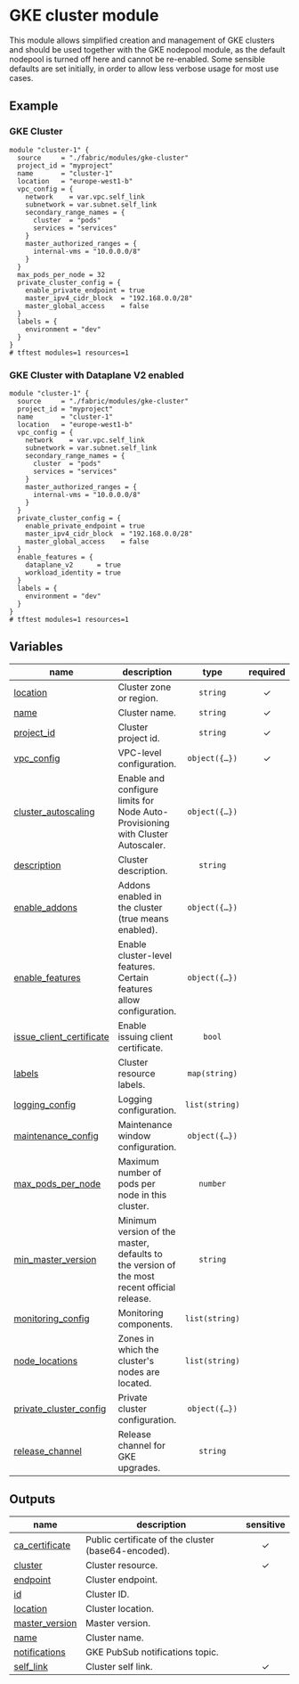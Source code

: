 # GKE cluster module

This module allows simplified creation and management of GKE clusters and should be used together with the GKE nodepool module, as the default nodepool is turned off here and cannot be re-enabled. Some sensible defaults are set initially, in order to allow less verbose usage for most use cases.

## Example

### GKE Cluster

```hcl
module "cluster-1" {
  source     = "./fabric/modules/gke-cluster"
  project_id = "myproject"
  name       = "cluster-1"
  location   = "europe-west1-b"
  vpc_config = {
    network    = var.vpc.self_link
    subnetwork = var.subnet.self_link
    secondary_range_names = {
      cluster  = "pods"
      services = "services"
    }
    master_authorized_ranges = {
      internal-vms = "10.0.0.0/8"
    }
  }
  max_pods_per_node = 32
  private_cluster_config = {
    enable_private_endpoint = true
    master_ipv4_cidr_block  = "192.168.0.0/28"
    master_global_access    = false
  }
  labels = {
    environment = "dev"
  }
}
# tftest modules=1 resources=1
```

### GKE Cluster with Dataplane V2 enabled

```hcl
module "cluster-1" {
  source     = "./fabric/modules/gke-cluster"
  project_id = "myproject"
  name       = "cluster-1"
  location   = "europe-west1-b"
  vpc_config = {
    network    = var.vpc.self_link
    subnetwork = var.subnet.self_link
    secondary_range_names = {
      cluster  = "pods"
      services = "services"
    }
    master_authorized_ranges = {
      internal-vms = "10.0.0.0/8"
    }
  }
  private_cluster_config = {
    enable_private_endpoint = true
    master_ipv4_cidr_block  = "192.168.0.0/28"
    master_global_access    = false
  }
  enable_features = {
    dataplane_v2      = true
    workload_identity = true
  }
  labels = {
    environment = "dev"
  }
}
# tftest modules=1 resources=1
```
<!-- BEGIN TFDOC -->

## Variables

| name | description | type | required | default |
|---|---|:---:|:---:|:---:|
| [location](variables.tf#L117) | Cluster zone or region. | <code>string</code> | ✓ |  |
| [name](variables.tf#L169) | Cluster name. | <code>string</code> | ✓ |  |
| [project_id](variables.tf#L196) | Cluster project id. | <code>string</code> | ✓ |  |
| [vpc_config](variables.tf#L207) | VPC-level configuration. | <code title="object&#40;&#123;&#10;  network    &#61; string&#10;  subnetwork &#61; string&#10;  secondary_range_blocks &#61; optional&#40;object&#40;&#123;&#10;    cluster  &#61; string&#10;    services &#61; string&#10;  &#125;&#41;&#41;&#10;  secondary_range_names &#61; optional&#40;object&#40;&#123;&#10;    cluster  &#61; string&#10;    services &#61; string&#10;  &#125;&#41;&#41;&#10;  master_authorized_ranges &#61; optional&#40;map&#40;string&#41;&#41;&#10;&#125;&#41;">object&#40;&#123;&#8230;&#125;&#41;</code> | ✓ |  |
| [cluster_autoscaling](variables.tf#L17) | Enable and configure limits for Node Auto-Provisioning with Cluster Autoscaler. | <code title="object&#40;&#123;&#10;  auto_provisioning_defaults &#61; optional&#40;object&#40;&#123;&#10;    boot_disk_kms_key &#61; optional&#40;string&#41;&#10;    image_type        &#61; optional&#40;string&#41;&#10;    oauth_scopes      &#61; optional&#40;list&#40;string&#41;&#41;&#10;    service_account   &#61; optional&#40;string&#41;&#10;  &#125;&#41;&#41;&#10;  cpu_limits &#61; optional&#40;object&#40;&#123;&#10;    min &#61; number&#10;    max &#61; number&#10;  &#125;&#41;&#41;&#10;  mem_limits &#61; optional&#40;object&#40;&#123;&#10;    min &#61; number&#10;    max &#61; number&#10;  &#125;&#41;&#41;&#10;&#125;&#41;">object&#40;&#123;&#8230;&#125;&#41;</code> |  | <code>null</code> |
| [description](variables.tf#L38) | Cluster description. | <code>string</code> |  | <code>null</code> |
| [enable_addons](variables.tf#L44) | Addons enabled in the cluster (true means enabled). | <code title="object&#40;&#123;&#10;  cloudrun                   &#61; optional&#40;bool, false&#41;&#10;  dns_cache                  &#61; optional&#40;bool, false&#41;&#10;  horizontal_pod_autoscaling &#61; optional&#40;bool, false&#41;&#10;  http_load_balancing        &#61; optional&#40;bool, false&#41;&#10;  istio &#61; optional&#40;object&#40;&#123;&#10;    enable_tls &#61; bool&#10;  &#125;&#41;&#41;&#10;  gce_persistent_disk_csi_driver &#61; optional&#40;bool, false&#41;&#10;  gcp_filestore_csi_driver       &#61; optional&#40;bool, false&#41;&#10;  config_connector               &#61; optional&#40;bool, false&#41;&#10;  kalm                           &#61; optional&#40;bool, false&#41;&#10;  gke_backup_agent               &#61; optional&#40;bool, false&#41;&#10;  network_policy                 &#61; optional&#40;bool, false&#41;&#10;&#125;&#41;">object&#40;&#123;&#8230;&#125;&#41;</code> |  | <code title="&#123;&#10;  horizontal_pod_autoscaling &#61; true&#10;  http_load_balancing        &#61; true&#10;&#125;">&#123;&#8230;&#125;</code> |
| [enable_features](variables.tf#L68) | Enable cluster-level features. Certain features allow configuration. | <code title="object&#40;&#123;&#10;  autopilot            &#61; optional&#40;bool, false&#41;&#10;  binary_authorization &#61; optional&#40;bool, false&#41;&#10;  cloud_dns &#61; optional&#40;object&#40;&#123;&#10;    cluster_dns        &#61; optional&#40;string&#41;&#10;    cluster_dns_scope  &#61; optional&#40;string&#41;&#10;    cluster_dns_domain &#61; optional&#40;string&#41;&#10;  &#125;&#41;&#41;&#10;  dataplane_v2 &#61; optional&#40;bool, false&#41;&#10;  database_encryption &#61; optional&#40;object&#40;&#123;&#10;    state    &#61; string&#10;    key_name &#61; string&#10;  &#125;&#41;&#41;&#10;  groups_for_rbac      &#61; optional&#40;string&#41;&#10;  intranode_visibility &#61; optional&#40;bool, false&#41;&#10;  l4_ilb_subsetting    &#61; optional&#40;bool, false&#41;&#10;  pod_security_policy  &#61; optional&#40;bool, false&#41;&#10;  resource_usage_export &#61; optional&#40;object&#40;&#123;&#10;    dataset                              &#61; optional&#40;string&#41;&#10;    enable_network_egress_metering       &#61; optional&#40;bool, false&#41;&#10;    enable_resource_consumption_metering &#61; optional&#40;bool, false&#41;&#10;  &#125;&#41;&#41;&#10;  shielded_nodes &#61; optional&#40;bool, false&#41;&#10;  tpu            &#61; optional&#40;bool, false&#41;&#10;  upgrade_notifications &#61; optional&#40;object&#40;&#123;&#10;    topic_id &#61; optional&#40;string&#41;&#10;  &#125;&#41;&#41;&#10;  vertical_pod_autoscaling &#61; optional&#40;bool, false&#41;&#10;  workload_identity        &#61; optional&#40;bool, false&#41;&#10;&#125;&#41;">object&#40;&#123;&#8230;&#125;&#41;</code> |  | <code title="&#123;&#10;  workload_identity &#61; true&#10;&#125;">&#123;&#8230;&#125;</code> |
| [issue_client_certificate](variables.tf#L105) | Enable issuing client certificate. | <code>bool</code> |  | <code>false</code> |
| [labels](variables.tf#L111) | Cluster resource labels. | <code>map&#40;string&#41;</code> |  | <code>null</code> |
| [logging_config](variables.tf#L122) | Logging configuration. | <code>list&#40;string&#41;</code> |  | <code>&#91;&#34;SYSTEM_COMPONENTS&#34;&#93;</code> |
| [maintenance_config](variables.tf#L128) | Maintenance window configuration. | <code title="object&#40;&#123;&#10;  daily_window_start_time &#61; optional&#40;string&#41;&#10;  recurring_window &#61; optional&#40;object&#40;&#123;&#10;    start_time &#61; string&#10;    end_time   &#61; string&#10;    recurrence &#61; string&#10;  &#125;&#41;&#41;&#10;  maintenance_exclusions &#61; optional&#40;list&#40;object&#40;&#123;&#10;    name       &#61; string&#10;    start_time &#61; string&#10;    end_time   &#61; string&#10;    scope      &#61; optional&#40;string&#41;&#10;  &#125;&#41;&#41;&#41;&#10;&#125;&#41;">object&#40;&#123;&#8230;&#125;&#41;</code> |  | <code title="&#123;&#10;  daily_window_start_time &#61; &#34;03:00&#34;&#10;  recurring_window        &#61; null&#10;  maintenance_exclusion   &#61; &#91;&#93;&#10;&#125;">&#123;&#8230;&#125;</code> |
| [max_pods_per_node](variables.tf#L151) | Maximum number of pods per node in this cluster. | <code>number</code> |  | <code>110</code> |
| [min_master_version](variables.tf#L157) | Minimum version of the master, defaults to the version of the most recent official release. | <code>string</code> |  | <code>null</code> |
| [monitoring_config](variables.tf#L163) | Monitoring components. | <code>list&#40;string&#41;</code> |  | <code>&#91;&#34;SYSTEM_COMPONENTS&#34;&#93;</code> |
| [node_locations](variables.tf#L174) | Zones in which the cluster's nodes are located. | <code>list&#40;string&#41;</code> |  | <code>&#91;&#93;</code> |
| [private_cluster_config](variables.tf#L181) | Private cluster configuration. | <code title="object&#40;&#123;&#10;  enable_private_endpoint &#61; optional&#40;bool&#41;&#10;  master_ipv4_cidr_block  &#61; optional&#40;string&#41;&#10;  master_global_access    &#61; optional&#40;bool&#41;&#10;  peering_config &#61; optional&#40;object&#40;&#123;&#10;    export_routes &#61; optional&#40;bool&#41;&#10;    import_routes &#61; optional&#40;bool&#41;&#10;    project_id    &#61; optional&#40;string&#41;&#10;  &#125;&#41;&#41;&#10;&#125;&#41;">object&#40;&#123;&#8230;&#125;&#41;</code> |  | <code>null</code> |
| [release_channel](variables.tf#L201) | Release channel for GKE upgrades. | <code>string</code> |  | <code>null</code> |

## Outputs

| name | description | sensitive |
|---|---|:---:|
| [ca_certificate](outputs.tf#L17) | Public certificate of the cluster (base64-encoded). | ✓ |
| [cluster](outputs.tf#L23) | Cluster resource. | ✓ |
| [endpoint](outputs.tf#L29) | Cluster endpoint. |  |
| [id](outputs.tf#L34) | Cluster ID. |  |
| [location](outputs.tf#L39) | Cluster location. |  |
| [master_version](outputs.tf#L44) | Master version. |  |
| [name](outputs.tf#L49) | Cluster name. |  |
| [notifications](outputs.tf#L54) | GKE PubSub notifications topic. |  |
| [self_link](outputs.tf#L59) | Cluster self link. | ✓ |

<!-- END TFDOC -->
